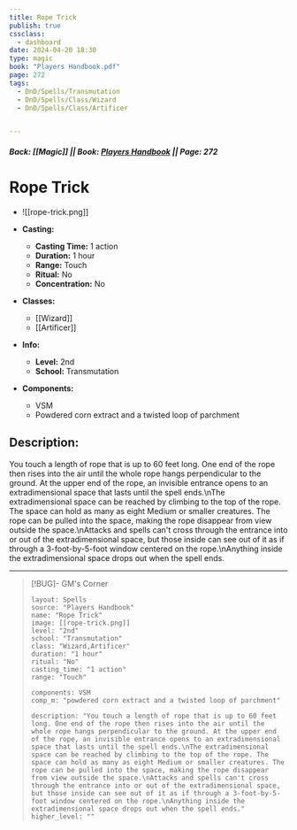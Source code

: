 ```yaml
---
title: Rope Trick
publish: true
cssclass:
  - dashboard
date: 2024-04-20 18:30
type: magic
book: "Players Handbook.pdf"
page: 272
tags:
  - DnD/Spells/Transmutation
  - DnD/Spells/Class/Wizard
  - DnD/Spells/Class/Artificer


---
```


##### Back: [[Magic]] || Book: [Players Handbook](https://drive.google.com/drive/folders/1O5bhpYizcIT5xxAoLOuzCRht_PVS7VSG?usp=sharing) || Page: 272

# Rope Trick
- ![[rope-trick.png]]
- **Casting:**
    - **Casting Time:** 1 action
    - **Duration:** 1 hour
    - **Range:** Touch
    - **Ritual:** No
    - **Concentration:** No
- **Classes:**
    - [[Wizard]]
    - [[Artificer]]

- **Info:**
    - **Level:** 2nd
    - **School:** Transmutation
- **Components:**
    - VSM
    - Powdered corn extract and a twisted loop of parchment

## Description:
You touch a length of rope that is up to 60 feet long. One end of the rope then rises into the air until the whole rope hangs perpendicular to the ground. At the upper end of the rope, an invisible entrance opens to an extradimensional space that lasts until the spell ends.\nThe extradimensional space can be reached by climbing to the top of the rope. The space can hold as many as eight Medium or smaller creatures. The rope can be pulled into the space, making the rope disappear from view outside the space.\nAttacks and spells can't cross through the entrance into or out of the extradimensional space, but those inside can see out of it as if through a 3-foot-by-5-foot window centered on the rope.\nAnything inside the extradimensional space drops out when the spell ends.



---

> [!BUG]- GM's Corner
>
> ```statblock
> layout: Spells
> source: "Players Handbook"
> name: "Rope Trick"
> image: [[rope-trick.png]]
> level: "2nd"
> school: "Transmutation"
> class: "Wizard,Artificer"
> duration: "1 hour"
> ritual: "No"
> casting_time: "1 action"
> range: "Touch"
>
> components: VSM
> comp_m: "powdered corn extract and a twisted loop of parchment"
>
> description: "You touch a length of rope that is up to 60 feet long. One end of the rope then rises into the air until the whole rope hangs perpendicular to the ground. At the upper end of the rope, an invisible entrance opens to an extradimensional space that lasts until the spell ends.\nThe extradimensional space can be reached by climbing to the top of the rope. The space can hold as many as eight Medium or smaller creatures. The rope can be pulled into the space, making the rope disappear from view outside the space.\nAttacks and spells can't cross through the entrance into or out of the extradimensional space, but those inside can see out of it as if through a 3-foot-by-5-foot window centered on the rope.\nAnything inside the extradimensional space drops out when the spell ends."
> higher_level: ""
> ```
